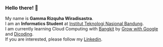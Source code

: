 ### Hello there! 👋

My name is **Gamma Rizquha Wiradisastra**.\
I am an **Informatics Student** at [Institut Teknologi Nasional Bandung](https://www.itenas.ac.id/).\
I am currently learning Cloud Computing with [Bangkit](https://grow.google/intl/id_id/bangkit/) by [Grow with Google](https://grow.google/intl/id_id/) and [Dicoding](https://www.dicoding.com/).\
If you are interested, please follow my [Linkedin](https://www.linkedin.com/in/gamma-rizquha-wiradisastra-756b72179/).
<!--
**ziqu98/ziqu98** is a ✨ _special_ ✨ repository because its `README.md` (this file) appears on your GitHub profile.

Here are some ideas to get you started:

- 🔭 I’m currently working on ...
- 🌱 I’m currently learning ...
- 👯 I’m looking to collaborate on ...
- 🤔 I’m looking for help with ...
- 💬 Ask me about ...
- 📫 How to reach me: ...
- 😄 Pronouns: ...
- ⚡ Fun fact: ...
-->
